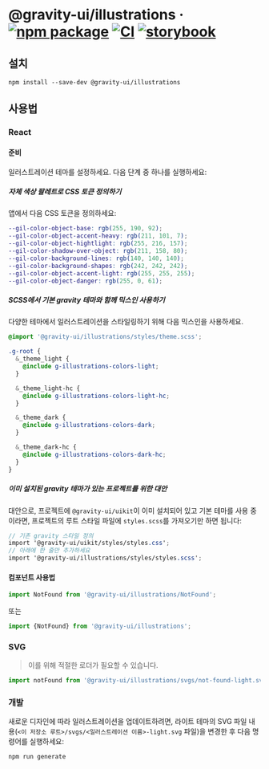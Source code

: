 # @gravity-ui/illustrations &middot; [![npm package](https://img.shields.io/npm/v/@gravity-ui/illustrations)](https://www.npmjs.com/package/@gravity-ui/illustrations) [![CI](https://img.shields.io/github/actions/workflow/status/gravity-ui/illustrations/.github/workflows/ci.yml?label=CI&logo=github)](https://github.com/gravity-ui/illustrations/actions/workflows/ci.yml?query=branch:main) [![storybook](https://img.shields.io/badge/Storybook-deployed-ff4685)](https://preview.gravity-ui.com/illustrations/)

## 설치

```shell
npm install --save-dev @gravity-ui/illustrations
```

## 사용법

### React

#### 준비

일러스트레이션 테마를 설정하세요. 다음 단계 중 하나를 실행하세요:

##### 자체 색상 팔레트로 CSS 토큰 정의하기

앱에서 다음 CSS 토큰을 정의하세요:

```scss
--gil-color-object-base: rgb(255, 190, 92);
--gil-color-object-accent-heavy: rgb(211, 101, 7);
--gil-color-object-hightlight: rgb(255, 216, 157);
--gil-color-shadow-over-object: rgb(211, 158, 80);
--gil-color-background-lines: rgb(140, 140, 140);
--gil-color-background-shapes: rgb(242, 242, 242);
--gil-color-object-accent-light: rgb(255, 255, 255);
--gil-color-object-danger: rgb(255, 0, 61);
```

##### SCSS에서 기본 gravity 테마와 함께 믹스인 사용하기

다양한 테마에서 일러스트레이션을 스타일링하기 위해 다음 믹스인을 사용하세요.

```scss
@import '@gravity-ui/illustrations/styles/theme.scss';

.g-root {
  &_theme_light {
    @include g-illustrations-colors-light;
  }

  &_theme_light-hc {
    @include g-illustrations-colors-light-hc;
  }

  &_theme_dark {
    @include g-illustrations-colors-dark;
  }

  &_theme_dark-hc {
    @include g-illustrations-colors-dark-hc;
  }
}
```

##### 이미 설치된 gravity 테마가 있는 프로젝트를 위한 대안

대안으로, 프로젝트에 `@gravity-ui/uikit`이 이미 설치되어 있고 기본 테마를 사용 중이라면, 프로젝트의 루트 스타일 파일에 `styles.scss`를 가져오기만 하면 됩니다:

```scss
// 기존 gravity 스타일 정의
import '@gravity-ui/uikit/styles/styles.css';
// 아래에 한 줄만 추가하세요
import '@gravity-ui/illustrations/styles/styles.scss';
```

#### 컴포넌트 사용법

```js
import NotFound from '@gravity-ui/illustrations/NotFound';
```

또는

```js
import {NotFound} from '@gravity-ui/illustrations';
```

### SVG

> 이를 위해 적절한 로더가 필요할 수 있습니다.

```js
import notFound from '@gravity-ui/illustrations/svgs/not-found-light.svg';
```

### 개발

새로운 디자인에 따라 일러스트레이션을 업데이트하려면, 라이트 테마의 SVG 파일 내용(`<이 저장소 루트>/svgs/<일러스트레이션 이름>-light.svg` 파일)을 변경한 후 다음 명령어를 실행하세요:

```shell
npm run generate
```